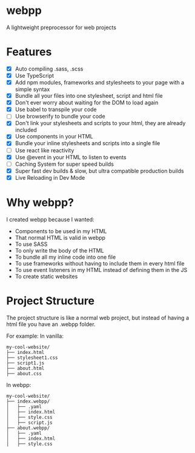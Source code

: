 # webpp

A lightweight preprocessor for web projects

# Features

- [X] Auto compiling .sass, .scss
- [X] Use TypeScript
- [X] Add npm modules, frameworks and stylesheets to your page with a simple syntax
- [X] Bundle all your files into one stylesheet, script and html file
- [X] Don't ever worry about waiting for the DOM to load again
- [X] Use babel to transpile your code
- [ ] Use browserify to bundle your code
- [X] Don't link your stylesheets and scripts to your html, they are already included
- [X] Use components in your HTML
- [X] Bundle your inline stylesheets and scripts into a single file
- [ ] Use react like reactivity
- [X] Use @event in your HTML to listen to events
- [ ] Caching System for super speed builds
- [X] Super fast dev builds & slow, but ultra compatible production builds
- [X] Live Reloading in Dev Mode

# Why webpp?
I created webpp because I wanted:
- Components to be used in my HTML
- That normal HTML is valid in webpp
- To use SASS
- To only write the body of the HTML
- To bundle all my inline code into one file
- To use frameworks without having to include them in every html file
- To use event listeners in my HTML instead of defining them in the JS
- To create static websites

# Project Structure

The project structure is like a normal web project, but instead of having a html file you have an .webpp folder.

For example:
In vanilla:

```
my-cool-website/
├── index.html
├── stylesheet1.css
├── script1.js
├── about.html
├── about.css
```

In webpp:

```
my-cool-website/
├── index.webpp/
│   ├── .yaml
│   ├── index.html
│   ├── style.css
│   ├── script.js
├── about.webpp/
│   ├── .yaml
│   ├── index.html
│   ├── style.css
````
